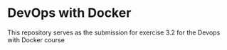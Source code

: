 # DevOps with Docker

This repository serves as the submission for exercise 3.2 for the Devops with Docker course
